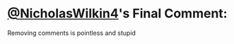 # [@NicholasWilkin4](https://replit.com/@NicholasWilkin4)'s Final Comment:

Removing comments is pointless and stupid